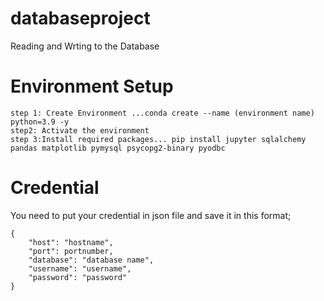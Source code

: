 # databaseproject
Reading and Wrting to the Database

# Environment Setup

```
step 1: Create Environment ...conda create --name (environment name)  python=3.9 -y
step2: Activate the environment
step 3:Install required packages... pip install jupyter sqlalchemy pandas matplotlib pymysql psycopg2-binary pyodbc
```
# Credential

You need to put your credential in json file and save it in this format;
```
{
    "host": "hostname",
    "port": portnumber, 
    "database": "database name",
    "username": "username",
    "password": "password"
}
```
